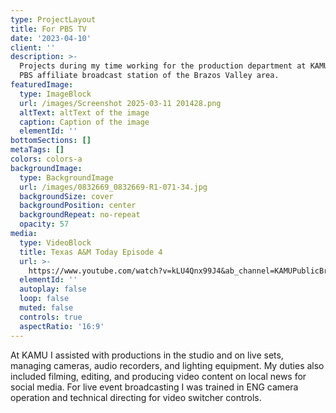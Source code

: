 ```yaml
---
type: ProjectLayout
title: For PBS TV
date: '2023-04-10'
client: ''
description: >-
  Projects during my time working for the production department at KAMU-TV, a
  PBS affiliate broadcast station of the Brazos Valley area.
featuredImage:
  type: ImageBlock
  url: /images/Screenshot 2025-03-11 201428.png
  altText: altText of the image
  caption: Caption of the image
  elementId: ''
bottomSections: []
metaTags: []
colors: colors-a
backgroundImage:
  type: BackgroundImage
  url: /images/0832669_0832669-R1-071-34.jpg
  backgroundSize: cover
  backgroundPosition: center
  backgroundRepeat: no-repeat
  opacity: 57
media:
  type: VideoBlock
  title: Texas A&M Today Episode 4
  url: >-
    https://www.youtube.com/watch?v=kLU4Qnx99J4&ab_channel=KAMUPublicBroadcasting
  elementId: ''
  autoplay: false
  loop: false
  muted: false
  controls: true
  aspectRatio: '16:9'
---
```

At KAMU I assisted with productions in the studio and on live sets, managing cameras, audio recorders, and lighting equipment. My duties also included filming, editing, and producing video content on local news for social media. For live event broadcasting I was trained in ENG camera operation and technical directing for video switcher controls.
